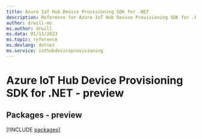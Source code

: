 ```yaml
---
title: Azure IoT Hub Device Provisioning SDK for .NET
description: Reference for Azure IoT Hub Device Provisioning SDK for .NET
author: drwill-ms
ms.author: drwill
ms.data: 01/11/2023
ms.topic: reference
ms.devlang: dotnet
ms.service: iothubdeviceprovisioning
---
```

# Azure IoT Hub Device Provisioning SDK for .NET - preview
## Packages - preview
[!INCLUDE [packages](iot-hub-device-provisioning-index.md)]